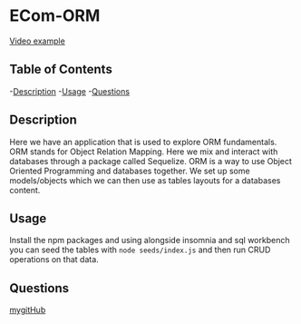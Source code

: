 # ECom-ORM
[Video example](https://drive.google.com/file/d/18WXN84--6YrMddv-OXQAlDqCNoGie4tr/view)

## Table of Contents
-[Description](#description)
-[Usage](#usage)
-[Questions](#questions)



## Description 

Here we have an application that is used to explore ORM fundamentals. ORM stands for Object Relation Mapping. Here we mix and interact with databases through a package called Sequelize. ORM is a way to use Object Oriented Programming and databases together. We set up some models/objects which we can then  use as tables layouts for a databases content. 

## Usage

Install the npm packages and using alongside insomnia and sql workbench you can seed the tables with `node seeds/index.js` and then run CRUD operations on that data.

## Questions 

[mygitHub](https://github.com/Teelsam?tab=repositories)

